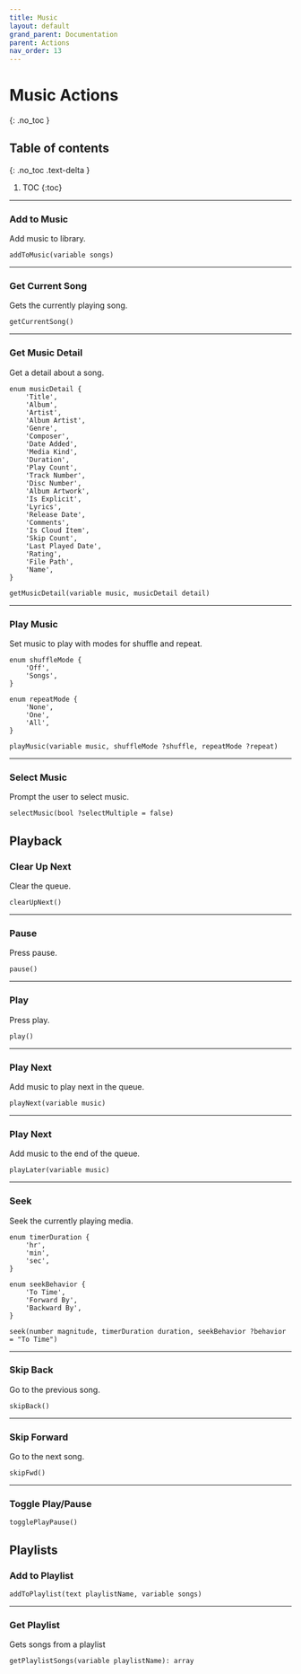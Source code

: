 ```yaml
---
title: Music
layout: default
grand_parent: Documentation
parent: Actions
nav_order: 13
---
```


# Music Actions
{: .no_toc }

## Table of contents
{: .no_toc .text-delta }

1. TOC
{:toc}

---

### Add to Music

Add music to library.

```
addToMusic(variable songs)
```

---

### Get Current Song

Gets the currently playing song.

```
getCurrentSong()
```

---

### Get Music Detail

Get a detail about a song.

```
enum musicDetail {
    'Title',
    'Album',
    'Artist',
    'Album Artist',
    'Genre',
    'Composer',
    'Date Added',
    'Media Kind',
    'Duration',
    'Play Count',
    'Track Number',
    'Disc Number',
    'Album Artwork',
    'Is Explicit',
    'Lyrics',
    'Release Date',
    'Comments',
    'Is Cloud Item',
    'Skip Count',
    'Last Played Date',
    'Rating',
    'File Path',
    'Name',
}

getMusicDetail(variable music, musicDetail detail)
```

---

### Play Music

Set music to play with modes for shuffle and repeat.

```
enum shuffleMode {
    'Off',
    'Songs',
}

enum repeatMode {
    'None',
    'One',
    'All',
}

playMusic(variable music, shuffleMode ?shuffle, repeatMode ?repeat)
```

---

### Select Music

Prompt the user to select music.

```
selectMusic(bool ?selectMultiple = false)
```

## Playback

### Clear Up Next

Clear the queue.

```
clearUpNext()
```

---

### Pause

Press pause.

```
pause()
```

---

### Play

Press play.

```
play()
```

---

### Play Next

Add music to play next in the queue.

```
playNext(variable music)
```

---

### Play Next

Add music to the end of the queue.

```
playLater(variable music)
```

---

### Seek

Seek the currently playing media.

```
enum timerDuration {
    'hr',
    'min',
    'sec',
}

enum seekBehavior {
    'To Time',
    'Forward By',
    'Backward By',
}

seek(number magnitude, timerDuration duration, seekBehavior ?behavior = "To Time")
```

---

### Skip Back

Go to the previous song.

```
skipBack()
```

---

### Skip Forward

Go to the next song.

```
skipFwd()
```

---

### Toggle Play/Pause

```
togglePlayPause()
```

## Playlists

### Add to Playlist

```
addToPlaylist(text playlistName, variable songs)
```

---

### Get Playlist

Gets songs from a playlist

```
getPlaylistSongs(variable playlistName): array
```
